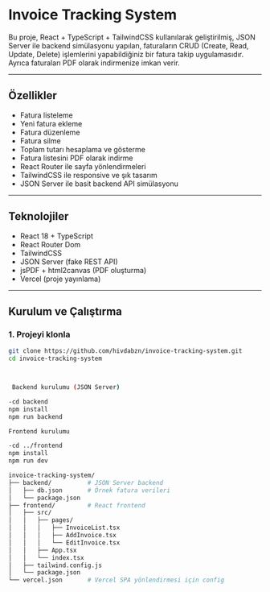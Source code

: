# Invoice Tracking System

Bu proje, React + TypeScript + TailwindCSS kullanılarak geliştirilmiş, JSON Server ile backend simülasyonu yapılan, faturaların CRUD (Create, Read, Update, Delete) işlemlerini yapabildiğiniz bir fatura takip uygulamasıdır. Ayrıca faturaları PDF olarak indirmenize imkan verir.

---

## Özellikler

- Fatura listeleme
- Yeni fatura ekleme
- Fatura düzenleme
- Fatura silme
- Toplam tutarı hesaplama ve gösterme
- Fatura listesini PDF olarak indirme
- React Router ile sayfa yönlendirmeleri
- TailwindCSS ile responsive ve şık tasarım
- JSON Server ile basit backend API simülasyonu

---

## Teknolojiler

- React 18 + TypeScript
- React Router Dom
- TailwindCSS
- JSON Server (fake REST API)
- jsPDF + html2canvas (PDF oluşturma)
- Vercel (proje yayınlama)

---

## Kurulum ve Çalıştırma

### 1. Projeyi klonla

```bash
git clone https://github.com/hivdabzn/invoice-tracking-system.git
cd invoice-tracking-system



 Backend kurulumu (JSON Server)

-cd backend
npm install
npm run backend

Frontend kurulumu

-cd ../frontend
npm install
npm run dev

invoice-tracking-system/
├── backend/          # JSON Server backend
│   ├── db.json       # Örnek fatura verileri
│   └── package.json
├── frontend/         # React frontend
│   ├── src/
│   │   ├── pages/
│   │   │   ├── InvoiceList.tsx
│   │   │   ├── AddInvoice.tsx
│   │   │   └── EditInvoice.tsx
│   │   ├── App.tsx
│   │   └── index.tsx
│   ├── tailwind.config.js
│   └── package.json
└── vercel.json       # Vercel SPA yönlendirmesi için config




